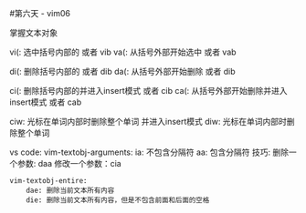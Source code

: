#第六天 - vim06

掌握文本对象

vi(: 选中括号内部的 或者 vib
va(: 从括号外部开始选中 或者 vab

di(: 删除括号内部的 或者 dib
da(: 从括号外部开始删除 或者 dib

ci(: 删除括号内部的并进入insert模式 或者 cib
ca(: 从括号外部开始删除并进入insert模式  或者 cab 

ciw: 光标在单词内部时删除整个单词 并进入insert模式
diw: 光标在单词内部时删除整个单词

vs code: 
    vim-textobj-arguments:
        ia: 不包含分隔符
        aa: 包含分隔符
    技巧:
        删除一个参数: daa
        修改一个参数：cia

    vim-textobj-entire:
        dae: 删除当前文本所有内容
        die: 删除当前文本所有内容，但是不包含前面和后面的空格